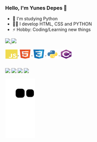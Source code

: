  ### Hello, I'm Yunes Depes 👋

- 📖 I'm studying Python
- 👨‍💻 I develop HTML, CSS and PYTHON
- ⚡ Hobby: Coding/Learning new things
<div>
  <a href="https://github.com/yunesdepes">
  <img height="160em" src="https://github-readme-stats.vercel.app/api?username=yunesdepes&show_icons=true&theme=algolia&include_all_commits=true&count_private=true"/>
  <img height="auto" src="https://github-readme-stats.vercel.app/api/top-langs/?username=yunesdepes&layout=compact&langs_count=7&theme=algolia"/>
</div>
<div style="display: inline_block"><br>
  <img align="center" alt="Yunes-Js" height="30" width="40" src="https://raw.githubusercontent.com/devicons/devicon/master/icons/javascript/javascript-plain.svg">
  <img align="center" alt="Yunes-HTML" height="30" width="40" src="https://raw.githubusercontent.com/devicons/devicon/master/icons/html5/html5-original.svg">
  <img align="center" alt="Yunes-CSS" height="30" width="40" src="https://raw.githubusercontent.com/devicons/devicon/master/icons/css3/css3-original.svg">
  <img align="center" alt="Yunes-Python" height="30" width="40" src="https://raw.githubusercontent.com/devicons/devicon/master/icons/python/python-original.svg">
  <img align="center" alt="Yunes-Csharp" height="30" width="40" src="https://raw.githubusercontent.com/devicons/devicon/master/icons/csharp/csharp-original.svg">

  ##
  
  <div> 
  <a href="https://instagram.com/yunes_depes" target="_blank"><img src="https://img.shields.io/badge/-Instagram-%23E4405F?style=for-the-badge&logo=instagram&logoColor=white" target="_blank"></a>
 	<a href="https://twitter.com/yunes_depes" target="_blank"><img src="https://img.shields.io/badge/Twitter-1DA1F2?style=for-the-badge&logo=twitter&logoColor=white" target="_blank"></a> 
  <a href = "mailto:contatoyunes@gmail.com"><img src="https://img.shields.io/badge/-Gmail-%23333?style=for-the-badge&logo=gmail&logoColor=white" target="_blank"></a>
  <a href="https://www.linkedin.com/in/yunes-depes-7988451b9/" target="_blank"><img src="https://img.shields.io/badge/-LinkedIn-%230077B5?style=for-the-badge&logo=linkedin&logoColor=white" target="_blank"></a> 
 
  ![Snake animation](https://github.com/rafaballerini/rafaballerini/blob/output/github-contribution-grid-snake.svg)
 
</div>
